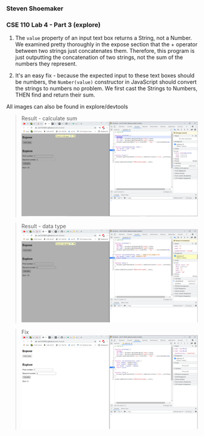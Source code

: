 ### Steven Shoemaker
### CSE 110 Lab 4 - Part 3 (explore)

1. The `value` property of an input text box returns a String, not a Number. We examined pretty thoroughly in the expose section that the + operator between two strings just concatenates them. Therefore, this program is just outputting the concatenation of two strings, not the sum of the numbers they represent.

2. It's an easy fix - because the expected input to these text boxes should be numbers, the `Number(value)` constructor in JavaScript should convert the strings to numbers no problem. We first cast the Strings to Numbers, THEN find and return their sum.

All images can also be found in explore/devtools

> Result - calculate sum
![A list with a breakpoint](./result-calculateSum.png)

> Result - data type
![num1, num2, and typeof(result)](./result-dataType.png)

> Fix
![num1 and num2 are now casted](./fix.png)